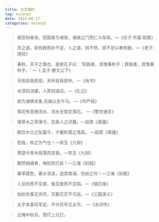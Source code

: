 ```yaml
---
title: 古文摘抄
tag: excerpt
date: 2022-06-27
categories: excerpt
---
```


> 彼窃钩者诛，窃国者为诸侯，诸侯之门而仁义存焉。—《庄子·外篇·胠箧》

> 天之道，损有餘而补不足。人之道，则不然，损不足以奉有餘。—《老子·德经》

> 春秋，天子之事也，是故孔子曰：'知我者，其惟春秋乎；罪我者，其惟春秋乎。' —《 孟子·滕文公下》

> 天视自我民视，天听自我民听。—《尚书》

> 水深则流缓，人贵则语迟。—《礼记》

> 欲为诸佛龙象,先做众生牛马。—《华严经》

> 落花有意随流水，流水无情恋落花。 —《警世通言》

> 惟草木之零落兮，恐美人之迟暮。—屈原《离骚》

> 朝饮木兰之坠露兮，夕餐秋菊之落英。 —屈原《离骚》

> 悲哉，秋之为气也！—宋玉《九辩》

> 萧瑟兮草木摇落而变衰。—宋玉《九辩》

> 黯然销魂者，唯别而已矣！—江淹《别赋》

> 春草碧色，春水渌波，送君南浦，伤如之何！—江淹《别赋》

> 人见利而不见害，鱼见食而不见钩。—《镜花缘》

> 纷纷世事无穷尽，天数茫茫不可逃。—《三国演义》

> 太平本事将军定，不许将军见太平。 —《水浒传》

> 云掩中秋月，雪打上元灯。